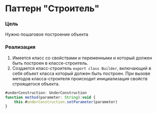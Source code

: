 # Паттерн "Строитель"
### Цель
Нужно пошаговое построение объекта

### Реализация
1. Имеется класс со свойствами и переменными и который должен быть построен в классе-строитель.
2. Создается класс-строитель ``export class Builder``, включающий в себя объект класса который должен быть построен.
При вызове методов класса-строителя происходит инициализация свойств строящегося объекта.
````js
#underConstruction: UnderConstruction
function method(parameter: String):void {
    this.#underConstruction.setParameter(parameter)
}
````